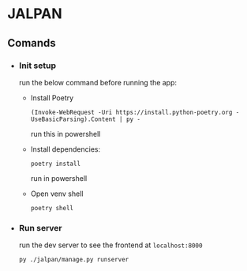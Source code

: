 # JALPAN

## Comands

- ### Init setup

    run the below command before running the app:

  - Install Poetry

    ```shell
    (Invoke-WebRequest -Uri https://install.python-poetry.org -UseBasicParsing).Content | py -
    ```

    run this in powershell

  - Install dependencies:

    ```shell
    poetry install
    ```

    run in powershell
  
  - Open venv shell

    ```shell
    poetry shell
    ```

- ### Run server

    run the dev server to see the frontend at `localhost:8000`

    ```shell
    py ./jalpan/manage.py runserver
    ```
